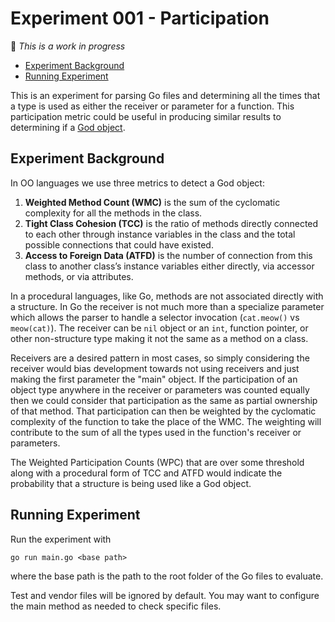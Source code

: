 # Experiment 001 - Participation

:seedling: *This is a work in progress*

- [Experiment Background](#experiment-background)
- [Running Experiment](#running-experiment)

This is an experiment for parsing Go files and determining all the times
that a type is used as either the receiver or parameter for a function.
This participation metric could be useful in producing similar results to
determining if a [God object](https://en.wikipedia.org/wiki/God_object).

## Experiment Background

In OO languages we use three metrics to detect a God object:

1. **Weighted Method Count (WMC)** is the sum of the cyclomatic
   complexity for all the methods in the class.
2. **Tight Class Cohesion (TCC)** is the ratio of methods directly
   connected to each other through instance variables in the class
   and the total possible connections that could have existed.
3. **Access to Foreign Data (ATFD)** is the number of connection from
   this class to another class’s instance variables either directly,
   via accessor methods, or via attributes.

In a procedural languages, like Go, methods are not associated directly with a structure.
In Go the receiver is not much more than a specialize parameter
which allows the parser to handle a selector invocation (`cat.meow()` vs `meow(cat)`).
The receiver can be `nil` object or an `int`, function pointer, or other non-structure type
making it not the same as a method on a class.

Receivers are a desired pattern in most cases, so simply considering the
receiver would bias development towards not using receivers and just
making the first parameter the "main" object.
If the participation of an object type anywhere in the receiver or parameters
was counted equally then we could consider that participation as
the same as partial ownership of that method.
That participation can then be weighted by the cyclomatic complexity of the function
to take the place of the WMC. The weighting will contribute to the sum of
all the types used in the function's receiver or parameters.

The Weighted Participation Counts (WPC) that are over some threshold
along with a procedural form of TCC and ATFD would indicate the probability
that a structure is being used like a God object.

## Running Experiment

Run the experiment with

`go run main.go <base path>`

where the base path is the path to the root folder of the Go files to evaluate.

Test and vendor files will be ignored by default.
You may want to configure the main method as needed to check specific files.
